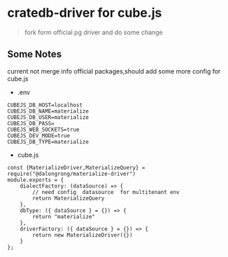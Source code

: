 # cratedb-driver for cube.js

> fork form official pg driver and do some change 

## Some Notes

current not merge info official packages,should add some more config 
for cube.js

* .env

```code
CUBEJS_DB_HOST=localhost
CUBEJS_DB_NAME=materialize
CUBEJS_DB_USER=materialize
CUBEJS_DB_PASS=
CUBEJS_WEB_SOCKETS=true
CUBEJS_DEV_MODE=true
CUBEJS_DB_TYPE=materialize
```

* cube.js

```code
const {MaterializeDriver,MaterializeQuery} = require("@dalongrong/materialize-driver")
module.exports = {
    dialectFactory: (dataSource) => {
        // need config  datasource  for multitenant env
        return MaterializeQuery
    },
    dbType: ({ dataSource } = {}) => {
        return "materialize"
    },
    driverFactory: ({ dataSource } = {}) => {
        return new MaterializeDriver({})
    }
};
```
